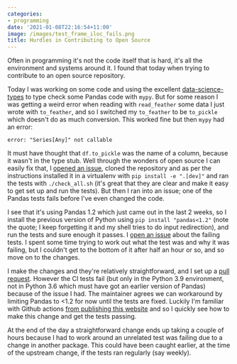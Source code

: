 ```yaml
---
categories:
- programming
date: '2021-01-08T22:16:54+11:00'
image: /images/test_frame_iloc_fails.png
title: Hurdles in Contributing to Open Source
---
```


Often in programming it's not the code itself that is hard, it's all the environment and systems around it.
I found that today when trying to contribute to an open source repository.

Today I was working on some code and using the excellent [data-science-types](https://github.com/predictive-analytics-lab/data-science-types) to type check some Pandas code with `mypy`.
But for some reason I was getting a weird error when reading with `read_feather` some data I just wrote with `to_feather`, and so I switched my `to_feather` to be `to_pickle` which doesn't do as much conversion.
This worked fine but then `mypy` had an error:

```
error: "Series[Any]" not callable
```

It must have thought that `df.to_pickle` was the name of a column, because it wasn't in the type stub.
Well through the wonders of open source I can easily fix that, I [opened an issue](https://github.com/predictive-analytics-lab/data-science-types/issues/216), cloned the repository and as per the instructions installed it in a virtualenv with `pip install -e ".[dev]"` and ran the tests with `./check_all.sh` (it's great that they are clear and make it easy to get set up and run the tests).
But then I ran into an issue; one of the Pandas tests fails before I've even changed the code.

I see that it's using Pandas 1.2 which just came out in the last 2 weeks, so I install the previous version of Python using `pip install "pandas<1.2"` (note the quote; I keep forgetting it and my shell tries to do input redirection), and run the tests and sure enough it passes.
I [open an issue](https://github.com/predictive-analytics-lab/data-science-types/issues/215) about the failing tests.
I spent some time trying to work out what the test was and why it was failing, but I couldn't get to the bottom of it after half an hour or so, and so move on to the changes.

I make the changes and they're relatively straightforward, and I set up a [pull request](https://github.com/predictive-analytics-lab/data-science-types/pull/217).
However the CI tests fail (but only in the Python 3.9 environment, not in Python 3.6 which must have got an earlier version of Pandas) because of the issue I had.
The maintainer agrees we can workaround by limiting Pandas to <1.2 for now until the tests are fixed.
Luckily I'm familiar with Github actions [from publishing this website](/github-actions) and so I quickly see how to make this change and get the tests passing.

At the end of the day a straightforward change ends up taking a couple of hours because I had to work around an unrelated test was failing due to a change in another package.
This could have been caught earlier, at the time of the upstream change, if the tests ran regularly (say weekly).